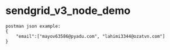 # sendgrid_v3_node_demo

```
postman json example:
{
	"email":["mayov63586@pyadu.com", "lahimi3344@ozatvn.com"]
}
```
